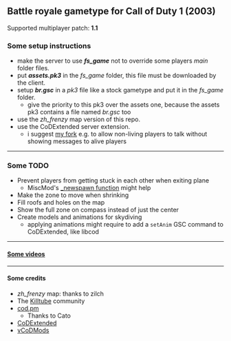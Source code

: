 ## Battle royale gametype for Call of Duty 1 (2003)
Supported multiplayer patch: **1.1**
### Some setup instructions

- make the server to use ***fs_game*** not to override some players *main* folder files.
- put ***assets.pk3*** in the *fs_game* folder, this file must be downloaded by the client.
- setup ***br.gsc*** in a *pk3* file like a stock gametype and put it in the *fs_game* folder.
  - give the priority to this pk3 over the assets one, because the assets pk3 contains a file named *br.gsc* too
- use the *zh_frenzy* map version of this repo.
- use the CoDExtended server extension.
  - i suggest [my fork](https://github.com/raphael12333/codextended-server) e.g. to allow non-living players to talk without showing messages to alive players
___
### Some TODO
- Prevent players from getting stuck in each other when exiting plane
  - MiscMod's [_newspawn function](https://github.com/cato-a/CoDaM_MiscMod/blob/4db1d420b87b766eb9bffb352a7d9c13eaa0c851/___CoDaM_MiscMod/codam/_mm_mmm.gsc#L379) might help
- Make the zone to move when shrinking
- Fill roofs and holes on the map
- Show the full zone on compass instead of just the center
- Create models and animations for skydiving
  - applying animations might require to add a `setAnim` GSC command to CoDExtended, like libcod
___
#### [Some videos](https://www.youtube.com/playlist?list=PLTiI1XPSd-uVS_saGvqfgk7hgguxHc1Y0)
___
#### Some credits
- *zh_frenzy* map: thanks to zilch
- The [Killtube](https://www.killtube.org/) community
- [cod.pm](https://cod.pm/)
  - Thanks to Cato
- [CoDExtended](https://github.com/xtnded/codextended)
- [vCoDMods](https://www.vcodmods.com/)
